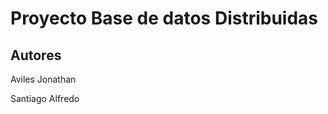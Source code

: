 Proyecto Base de datos Distribuidas 
====================================

Autores
------------------------------
Aviles Jonathan

Santiago Alfredo

